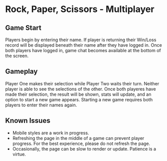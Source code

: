 # Rock, Paper, Scissors - Multiplayer

## Game Start
Players begin by entering their name. If player is returning their Win/Loss record will be displayed beneath their name after they have logged in. Once both players have logged in, game chat becomes available at the bottom of the screen.

## Gameplay
Player One makes their selection while Player Two waits their turn. Neither player is able to see the selections of the other. Once both playeres have made their selection, the result will be shown, stats will update, and an option to start a new game appears. Starting a new game requires both players to enter their names again.

## Known Issues
* Mobile styles are a work in progress.
* Refreshing the page in the middle of a game can prevent player progress. For the best experience, please do not refresh the page.
* Occasionally, the page can be slow to render or update. Patience is a virtue.